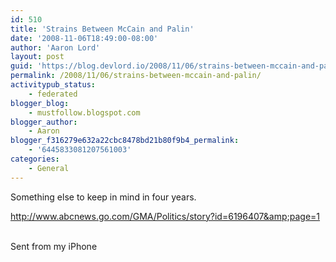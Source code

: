 ```yaml
---
id: 510
title: 'Strains Between McCain and Palin'
date: '2008-11-06T18:49:00-08:00'
author: 'Aaron Lord'
layout: post
guid: 'https://blog.devlord.io/2008/11/06/strains-between-mccain-and-palin/'
permalink: /2008/11/06/strains-between-mccain-and-palin/
activitypub_status:
    - federated
blogger_blog:
    - mustfollow.blogspot.com
blogger_author:
    - Aaron
blogger_f316279e632a22cbc8478bd21b80f9b4_permalink:
    - '6445833081207561003'
categories:
    - General
---
```


Something else to keep in mind in four years.<p><a href="http://www.abcnews.go.com/GMA/Politics/story?id=6196407&amp;page=1">http://www.abcnews.go.com/GMA/Politics/story?id=6196407&amp;page=1</a><p><br>Sent from my iPhone